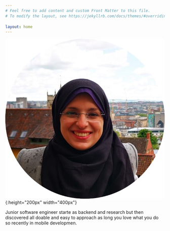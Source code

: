 ```yaml
---
# Feel free to add content and custom Front Matter to this file.
# To modify the layout, see https://jekyllrb.com/docs/themes/#overriding-theme-defaults

layout: home
---
```

![soha Ahmed](/_site/images/soha-pro.jpg){:height="200px" width="400px"}

Junior software engineer starte as backend and research but then discovered all doable and easy to approach as long you love what you do so recently in mobile developmen. 


